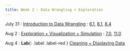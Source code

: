 ```yaml
---
title: Week 2 - Data Wrangling + Exploration
---
```


July 31
: [Introduction to Data Wrangling](https://drive.google.com/drive/folders/1SMJcNRBiDvDpJDs1NapO1LTAG523ZfJC)
  : [6.1](https://inferentialthinking.com/chapters/06/1/Sorting_Rows.html), [8.1](https://inferentialthinking.com/chapters/08/1/Applying_a_Function_to_a_Column.html), [8.4](https://inferentialthinking.com/chapters/08/4/Joining_Tables_by_Columns.html)

Aug 2
: [Exploration + Visualization + Simulation](#)
  : [7.0](https://inferentialthinking.com/chapters/07/Visualization.html), [11.0](https://inferentialthinking.com/chapters/11/Testing_Hypotheses.html)

Aug 4
: **Lab**{: .label .label-red } [Cleaning + Displaying Data](#)

